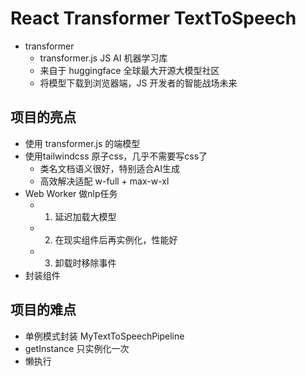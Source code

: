 # React Transformer TextToSpeech

- transformer
  - transformer.js JS AI 机器学习库
  - 来自于 huggingface 全球最大开源大模型社区
  - 将模型下载到浏览器端，JS 开发者的智能战场未来


## 项目的亮点
- 使用 transformer.js 的端模型
- 使用tailwindcss 原子css，几乎不需要写css了
  - 类名文档语义很好，特别适合AI生成
  - 高效解决适配 w-full + max-w-xl
- Web Worker 做nlp任务
  - 1. 延迟加载大模型
  - 2. 在现实组件后再实例化，性能好
  - 3. 卸载时移除事件
- 封装组件

## 项目的难点
- 单例模式封装 MyTextToSpeechPipeline
- getInstance 只实例化一次
- 懒执行